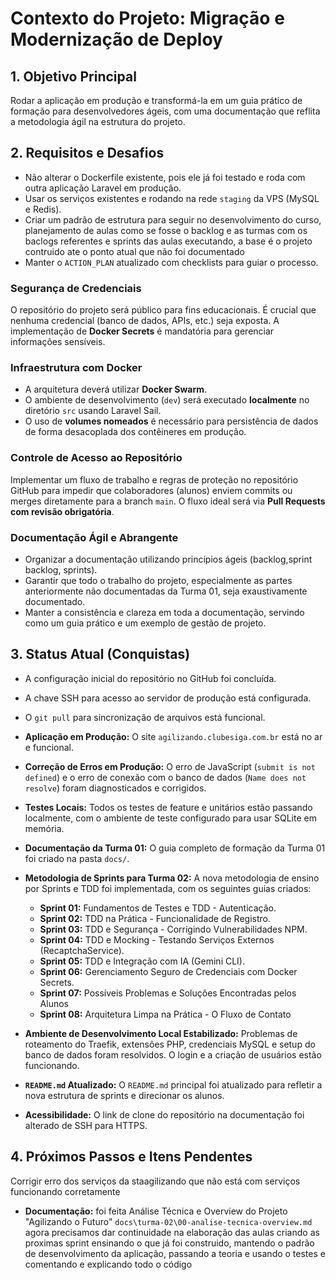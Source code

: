 # Contexto do Projeto: Migração e Modernização de Deploy

## 1. Objetivo Principal
Rodar a aplicação em produção e transformá-la em um guia prático de formação para desenvolvedores ágeis, com uma documentação que reflita a metodologia ágil na estrutura do projeto.

## 2. Requisitos e Desafios
- Não alterar o Dockerfile existente, pois ele já foi testado e roda com outra aplicação Laravel em produção.
- Usar os serviços existentes e rodando na rede `staging` da VPS (MySQL e Redis).
- Criar um padrão de estrutura para seguir no desenvolvimento do curso, planejamento de aulas como se fosse o backlog e as turmas com os baclogs referentes e sprints das aulas executando, a base é o projeto contruido ate o ponto atual que não foi documentado
- Manter o `ACTION_PLAN` atualizado com checklists para guiar o processo.


### Segurança de Credenciais
O repositório do projeto será público para fins educacionais. É crucial que nenhuma credencial (banco de dados, APIs, etc.) seja exposta. A implementação de **Docker Secrets** é mandatória para gerenciar informações sensíveis.

### Infraestrutura com Docker
- A arquitetura deverá utilizar **Docker Swarm**.
- O ambiente de desenvolvimento (`dev`) será executado **localmente** no diretório `src` usando Laravel Sail.
- O uso de **volumes nomeados** é necessário para persistência de dados de forma desacoplada dos contêineres em produção.

### Controle de Acesso ao Repositório
Implementar um fluxo de trabalho e regras de proteção no repositório GitHub para impedir que colaboradores (alunos) enviem commits ou merges diretamente para a branch `main`. O fluxo ideal será via **Pull Requests com revisão obrigatória**.

### Documentação Ágil e Abrangente
- Organizar a documentação utilizando princípios ágeis (backlog,sprint backlog, sprints).
- Garantir que todo o trabalho do projeto, especialmente as partes anteriormente não documentadas da Turma 01, seja exaustivamente documentado.
- Manter a consistência e clareza em toda a documentação, servindo como um guia prático e um exemplo de gestão de projeto.

## 3. Status Atual (Conquistas)
- A configuração inicial do repositório no GitHub foi concluída.
- A chave SSH para acesso ao servidor de produção está configurada.
- O `git pull` para sincronização de arquivos está funcional.
- **Aplicação em Produção:** O site `agilizando.clubesiga.com.br` está no ar e funcional.
- **Correção de Erros em Produção:** O erro de JavaScript (`submit is not defined`) e o erro de conexão com o banco de dados (`Name does not resolve`) foram diagnosticados e corrigidos.
- **Testes Locais:** Todos os testes de feature e unitários estão passando localmente, com o ambiente de teste configurado para usar SQLite em memória.
- **Documentação da Turma 01:** O guia completo de formação da Turma 01 foi criado na pasta `docs/`.
- **Metodologia de Sprints para Turma 02:** A nova metodologia de ensino por Sprints e TDD foi implementada, com os seguintes guias criados:
    - **Sprint 01:** Fundamentos de Testes e TDD - Autenticação.
    - **Sprint 02:** TDD na Prática - Funcionalidade de Registro.
    - **Sprint 03:** TDD e Segurança - Corrigindo Vulnerabilidades NPM.
    - **Sprint 04:** TDD e Mocking - Testando Serviços Externos (RecaptchaService).
    - **Sprint 05:** TDD e Integração com IA (Gemini CLI).
    - **Sprint 06:** Gerenciamento Seguro de Credenciais com Docker Secrets.
    - **Sprint 07:** Possíveis Problemas e Soluções Encontradas pelos Alunos
    - **Sprint 08:** Arquitetura Limpa na Prática - O Fluxo de Contato

- **Ambiente de Desenvolvimento Local Estabilizado:** Problemas de roteamento do Traefik, extensões PHP, credenciais MySQL e setup do banco de dados foram resolvidos. O login e a criação de usuários estão funcionando.
- **`README.md` Atualizado:** O `README.md` principal foi atualizado para refletir a nova estrutura de sprints e direcionar os alunos.
- **Acessibilidade:** O link de clone do repositório na documentação foi alterado de SSH para HTTPS.

## 4. Próximos Passos e Itens Pendentes
Corrigir erro dos serviços da staagilizando que não está com serviços funcionando corretamente
- **Documentação:** 
foi feita Análise Técnica e Overview do Projeto "Agilizando o Futuro" `docs\turma-02\00-analise-tecnica-overview.md` agora precisamos dar continuidade na elaboração das aulas criando as proximas sprint ensinando o que já foi construido, mantendo o padrão de desenvolvimento da aplicação, passando a teoria e usando o testes e comentando e explicando todo o código
